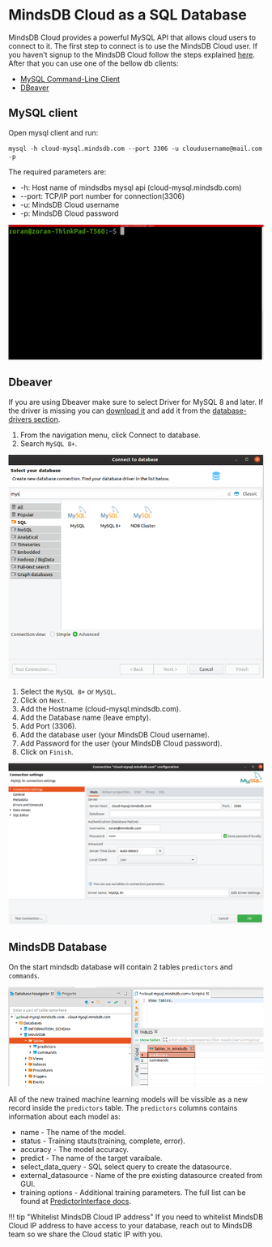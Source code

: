 # MindsDB Cloud as a SQL Database

MindsDB Cloud provides a powerful MySQL API that allows cloud users to connect to it. The first step to connect is to use the MindsDB Cloud user. If you haven't signup to the MindsDB Cloud follow the steps explained [here](/deployment/cloud). After that you can use one of the bellow db clients:

* [MySQL Command-Line Client](https://dev.mysql.com/doc/refman/8.0/en/mysql.html) 
* [DBeaver](https://dbeaver.io/)

## MySQL client

Open mysql client and run:

```
mysql -h cloud-mysql.mindsdb.com --port 3306 -u cloudusername@mail.com -p
```
The required parameters are:

* -h: Host name of mindsdbs mysql api (cloud-mysql.mindsdb.com)	
* --port: TCP/IP port number for connection(3306)	
* -u: MindsDB Cloud username
* -p:  MindsDB Cloud password

![Connect](/assets/sql/mysql-client.gif)


## Dbeaver

If you are using Dbeaver make sure to select Driver for MySQL 8 and later. If the driver is missing you can [download it](https://dev.mysql.com/downloads/connector/j/) and add it from the [database-drivers section](https://dbeaver.com/docs/wiki/Database-drivers/).

1. From the navigation menu, click Connect to database.
2. Search `MySQL 8+`.

![Connect mysql 8](/assets/sql/dbeaver8.png)

1. Select the `MySQL 8+` or `MySQL`.
2. Click on `Next`.
3. Add the Hostname (cloud-mysql.mindsdb.com).
3. Add the Database name (leave empty).
5. Add Port (3306).
6. Add the database user (your MindsDB Cloud username).
7. Add Password for the user (your MindsDB Cloud password).
8. Click on `Finish`.

![Connect](/assets/sql/connectcloud.png)

## MindsDB Database

On the start mindsdb database will contain 2 tables `predictors` and `commands`. 

![Connect](/assets/sql/show.png)

All of the new trained machine learning models will be vissible as a new record inside the `predictors` table. The `predictors` columns contains information about each model as:

* name - The name of the model.
* status - Training stauts(training, complete, error).
* accuracy - The model accuracy.
* predict - The name of the target varaibale.
* select_data_query - SQL select query to create the datasource.
* external_datasource - Name of the pre existing datasource created from GUI.
* training options - Additional training parameters. The full list can be found at [PredictorInterface docs](/PredictorInterface/#learn).


!!! tip "Whitelist MindsDB Cloud IP address"
    If you need to whitelist MindsDB Cloud IP address to have access to your database, reach out to MindsDB team so we share the Cloud static IP with you.
